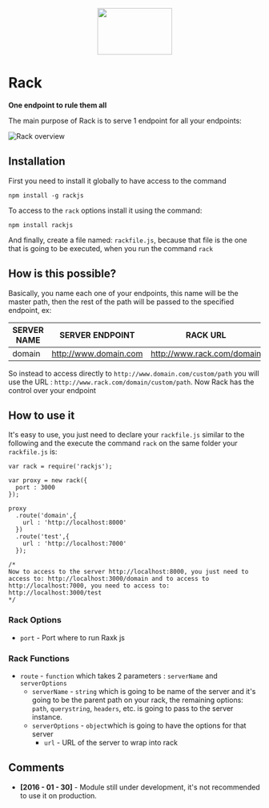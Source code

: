 <p align="center">
  <a>
    <img height="93" width="149" src="https://raw.githubusercontent.com/brion25/rackjs/feaure/read-config/assets/rack-logo.png">
  </a>
</p>

# Rack
**One endpoint to rule them all**

The main purpose of Rack is to serve 1 endpoint for all your endpoints:

![Rack overview](https://raw.github.com/brion25/rackjs/feaure/read-config/assets/rack-desc-exp.png)

## Installation

First you need to install it globally to have access to the command

```
npm install -g rackjs
```

To access to the `rack` options install it using the command:

```
npm install rackjs
```

And finally, create a file named: `rackfile.js`, because that file is the one that is going to be executed, when you run the command `rack`

## How is this possible?

Basically, you name each one of your endpoints, this name will be the master path, then the rest of the path will be passed to the specified endpoint, ex:

| SERVER NAME | SERVER ENDPOINT | RACK URL | PATH |
|-------------|-----|----------|------|
| domain | http://www.domain.com | http://www.rack.com/domain | /custom/path |

So instead to access directly to `http://www.domain.com/custom/path` you will use the URL : `http://www.rack.com/domain/custom/path`. Now Rack has the control over your endpoint

## How to use it

It's easy to use, you just need to declare your `rackfile.js` similar to the following and the execute the command `rack` on the same folder your `rackfile.js` is:

```
var rack = require('rackjs');

var proxy = new rack({
  port : 3000
});

proxy
  .route('domain',{
    url : 'http://localhost:8000'
  })
  .route('test',{
    url : 'http://localhost:7000'
  });

/*
Now to access to the server http://localhost:8000, you just need to access to: http://localhost:3000/domain and to access to http://localhost:7000, you need to access to: http://localhost:3000/test
*/
```
### Rack Options
 - `port` - Port where to run Raxk js

### Rack Functions
 - `route` - `function` which takes 2 parameters : `serverName` and `serverOptions`
   - `serverName` - `string` which is going to be name of the server and it's going to be the parent path on your rack, the remaining options: `path`, `querystring`, `headers`, etc. is going to pass to the server instance.
   - `serverOptions` - `object`which is going to have the options for that server
     - `url` - URL of the server to wrap into rack

## Comments

 - **[2016 - 01 - 30]** - Module still under development, it's not recommended to use it on production.
